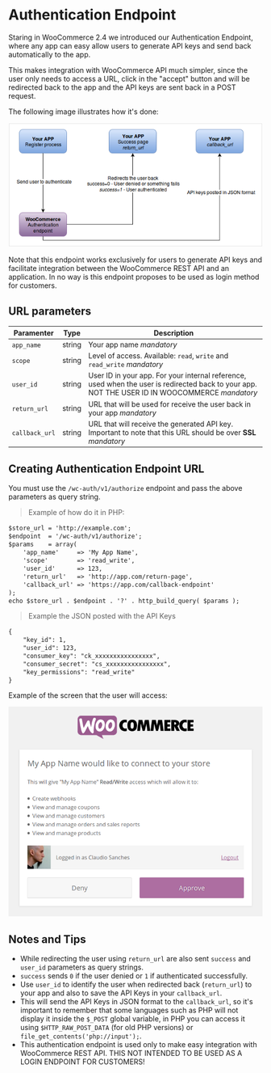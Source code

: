 # Authentication Endpoint #

Staring in WooCommerce 2.4 we introduced our Authentication Endpoint, where any app can easy allow users to generate API keys and send back automatically to the app.

This makes integration with WooCommerce API much simpler, since the user only needs to access a URL, click in the "accept" button and will be redirected back to the app and the API keys are sent back in a POST request.

The following image illustrates how it's done:

![Authentication Endpoint flow](images/woocommerce-auth-endpoint-flow.png)

<aside class="warning">
	Note that this endpoint works exclusively for users to generate API keys and facilitate integration between the WooCommerce REST API and an application. In no way is this endpoint proposes to be used as login method for customers.
</aside>

## URL parameters ##

|   Paramenter   |  Type  |                                                                                  Description                                                                                  |
| -------------- | ------ | ----------------------------------------------------------------------------------------------------------------------------------------------------------------------------- |
| `app_name`     | string | Your app name <i class="label label-info">mandatory</i>                                                                                                                       |
| `scope`        | string | Level of access. Available: `read`, `write` and `read_write` <i class="label label-info">mandatory</i>                                                                        |
| `user_id`      | string | User ID in your app. For your internal reference, used when the user is redirected back to your app. NOT THE USER ID IN WOOCOMMERCE <i class="label label-info">mandatory</i> |
| `return_url`   | string | URL that will be used for receive the user back in your app <i class="label label-info">mandatory</i>                                                                         |
| `callback_url` | string | URL that will receive the generated API key. Important to note that this URL should be over **SSL** <i class="label label-info">mandatory</i>                                 |

## Creating Authentication Endpoint URL ##

You must use the `/wc-auth/v1/authorize` endpoint and pass the above parameters as query string.

> Example of how do it in PHP:

```
$store_url = 'http://example.com';
$endpoint  = '/wc-auth/v1/authorize';
$params    = array(
	'app_name'     => 'My App Name',
	'scope'        => 'read_write',
	'user_id'      => 123,
	'return_url'   => 'http://app.com/return-page',
	'callback_url' => 'https://app.com/callback-endpoint'
);
echo $store_url . $endpoint . '?' . http_build_query( $params );
```

> Example the JSON posted with the API Keys

```
{
    "key_id": 1,
    "user_id": 123,
    "consumer_key": "ck_xxxxxxxxxxxxxxxx",
    "consumer_secret": "cs_xxxxxxxxxxxxxxxx",
    "key_permissions": "read_write"
}
```

Example of the screen that the user will access:

![Authentication Endpoint example](images/woocommerce-auth-endpoint-example.png)

## Notes and Tips ##

- While redirecting the user using `return_url` are also sent `success` and `user_id` parameters as query strings.
- `success` sends `0` if the user denied or `1` if authenticated successfully.
- Use `user_id` to identify the user when redirected back (`return_url`) to your app and also to save the API Keys in your `callback_url`.
- This will send the API Keys in JSON format to the `callback_url`, so it's important to remember that some languages such as PHP will not display it inside the `$_POST` global variable, in PHP you can access it using `$HTTP_RAW_POST_DATA` (for old PHP versions) or `file_get_contents('php://input');`.
- This authentication endpoint is used only to make easy integration with WooCommerce REST API. THIS NOT INTENDED TO BE USED AS A LOGIN ENDPOINT FOR CUSTOMERS!
